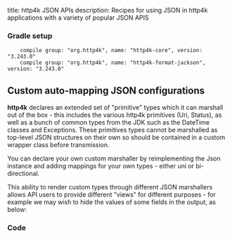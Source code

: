 title: http4k JSON APIs
description: Recipes for using JSON in http4k applications with a variety of popular JSON APIS

### Gradle setup
```
    compile group: "org.http4k", name: "http4k-core", version: "3.243.0"
    compile group: "org.http4k", name: "http4k-format-jackson", version: "3.243.0"
```

## Custom auto-mapping JSON configurations

**http4k** declares an extended set of "primitive" types which it can marshall out of the box - this includes the various http4k primitives (Uri, Status), as well as a bunch of common types from the JDK such as the DateTime classes and Exceptions. These primitives types cannot be marshalled as top-level JSON structures on their own so should be contained in a custom wrapper class before transmission.

You can declare your own custom marshaller by reimplementing the Json instance and adding mappings for your own types - either uni or bi-directional.

This ability to render custom types through different JSON marshallers allows API users to provide different "views" for different purposes - for example we may wish to hide the values of some fields in the output, as below:

### Code [<img class="octocat"/>](https://github.com/http4k/http4k/blob/master/src/docs/cookbook/custom_json_marshallers/example.kt)
<script src="https://gist-it.appspot.com/https://github.com/http4k/http4k/blob/master/src/docs/cookbook/custom_json_marshallers/example.kt"></script>
